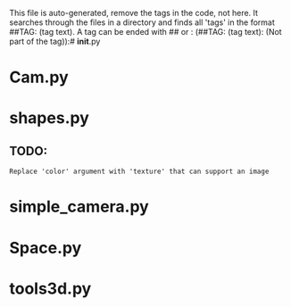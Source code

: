 This file is auto-generated, remove the tags in the code, not
here. It searches through the files in a directory and finds all 'tags' in the
format ##TAG: (tag text). A tag can be ended with ## or :
(##TAG: (tag text): (Not part of the tag)):# __init__.py

# Cam.py

# shapes.py
## TODO:
    Replace 'color' argument with 'texture' that can support an image

# simple_camera.py

# Space.py

# tools3d.py

